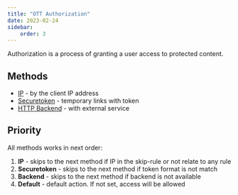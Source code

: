 ```yaml
---
title: "OTT Authorization"
date: 2023-02-24
sidebar:
    order: 3
---
```


Authorization is a process of granting a user access to protected content.

## Methods

- [IP](ip) - by the client IP address
- [Securetoken](securetoken) - temporary links with token
- [HTTP Backend](http-backend) - with external service

## Priority

All methods works in next order:

1. **IP** - skips to the next method if IP in the skip-rule or not relate to any rule
2. **Securetoken** - skips to the next method if token format is not match
3. **Backend** - skips to the next method if backend is not available
4. **Default** - default action. If not set, access will be allowed
